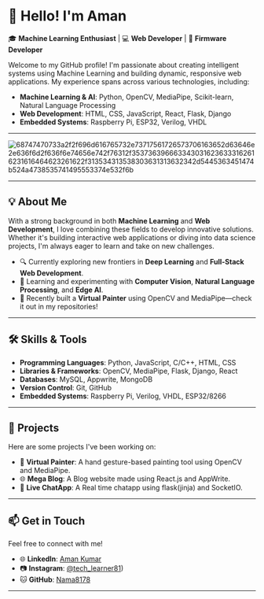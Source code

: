 # 👋 Hello! I'm Aman

🎓 **Machine Learning Enthusiast** | 💻 **Web Developer** | 🚀 **Firmware Developer**

Welcome to my GitHub profile! I'm passionate about creating intelligent systems using Machine Learning and building dynamic, responsive web applications. My experience spans across various technologies, including:

- **Machine Learning & AI**: Python, OpenCV, MediaPipe, Scikit-learn, Natural Language Processing
- **Web Development**: HTML, CSS, JavaScript, React, Flask, Django
- **Embedded Systems**: Raspberry Pi, ESP32, Verilog, VHDL

---
![68747470733a2f2f696d616765732e73717561726573706163652d63646e2e636f6d2f636f6e74656e742f76312f3537363966633430316236333162616231616464623261622f313534313538303631313632342d5445363451474b524a4738535741495553374e532f6b](https://github.com/user-attachments/assets/095ffad7-08d9-4692-9c57-ffd46a0539f7)

---

## 💡 **About Me**
With a strong background in both **Machine Learning** and **Web Development**, I love combining these fields to develop innovative solutions. Whether it's building interactive web applications or diving into data science projects, I'm always eager to learn and take on new challenges.

- 🔍 Currently exploring new frontiers in **Deep Learning** and **Full-Stack Web Development**.
- 🌱 Learning and experimenting with **Computer Vision**, **Natural Language Processing**, and **Edge AI**.
- 🎨 Recently built a **Virtual Painter** using OpenCV and MediaPipe—check it out in my repositories!

---

## 🛠️ **Skills & Tools**
- **Programming Languages**: Python, JavaScript, C/C++, HTML, CSS
- **Libraries & Frameworks**: OpenCV, MediaPipe, Flask, Django, React
- **Databases**: MySQL, Appwrite, MongoDB
- **Version Control**: Git, GitHub
- **Embedded Systems**: Raspberry Pi, Verilog, VHDL, ESP32/8266

---

## 🚀 **Projects**
Here are some projects I've been working on:

- 🎨 **Virtual Painter**: A hand gesture-based painting tool using OpenCV and MediaPipe.
- 🌐 **Mega Blog**: A Blog website made using React.js and AppWrite.
- 💬 **Live ChatApp**: A Real time chatapp using flask(jinja) and SocketIO.

---

## 📫 **Get in Touch**
Feel free to connect with me!

- 🌐 **LinkedIn**: [Aman Kumar](https://www.linkedin.com/in/aman-kumar-b7758625b/)
- 📷 **Instagram**: [@tech_learner81](https://www.instagram.com/tech_learner81/))
- 🐱 **GitHub**: [Nama8178](https://github.com/Nama8178)

---




<!---
Nama8178/Nama8178 is a ✨ special ✨ repository because its `README.md` (this file) appears on your GitHub profile.
You can click the Preview link to take a look at your changes.
--->
